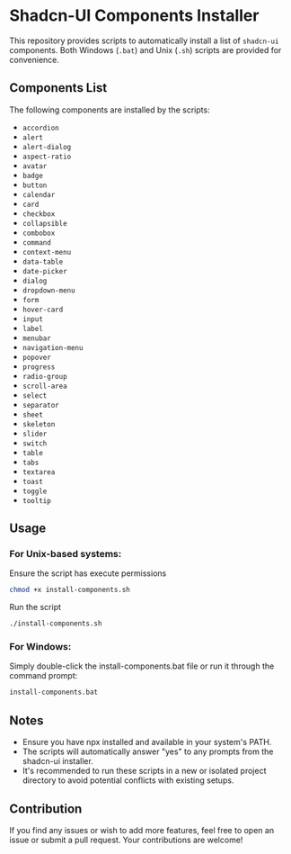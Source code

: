 # Shadcn-UI Components Installer

This repository provides scripts to automatically install a list of `shadcn-ui` components. Both Windows (`.bat`) and Unix (`.sh`) scripts are provided for convenience.

## Components List

The following components are installed by the scripts:

- `accordion`
- `alert`
- `alert-dialog`
- `aspect-ratio`
- `avatar`
- `badge`
- `button`
- `calendar`
- `card`
- `checkbox`
- `collapsible`
- `combobox`
- `command`
- `context-menu`
- `data-table`
- `date-picker`
- `dialog`
- `dropdown-menu`
- `form`
- `hover-card`
- `input`
- `label`
- `menubar`
- `navigation-menu`
- `popover`
- `progress`
- `radio-group`
- `scroll-area`
- `select`
- `separator`
- `sheet`
- `skeleton`
- `slider`
- `switch`
- `table`
- `tabs`
- `textarea`
- `toast`
- `toggle`
- `tooltip`

## Usage

### For Unix-based systems:

Ensure the script has execute permissions

```bash
chmod +x install-components.sh
```
Run the script
```bash
./install-components.sh
```

### For Windows:

Simply double-click the install-components.bat file or run it through the command prompt:

```bash
install-components.bat
```
## Notes
- Ensure you have npx installed and available in your system's PATH.
- The scripts will automatically answer "yes" to any prompts from the shadcn-ui installer.
- It's recommended to run these scripts in a new or isolated project directory to avoid potential conflicts with existing setups.

## Contribution
If you find any issues or wish to add more features, feel free to open an issue or submit a pull request. Your contributions are welcome!
